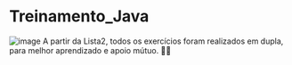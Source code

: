 # Treinamento_Java 

![image](https://github.com/user-attachments/assets/754005e0-fef3-4d85-872e-b5012b6d710b) A partir da Lista2, todos os exercícios foram realizados em dupla, para melhor aprendizado e apoio mútuo. 📕💡
